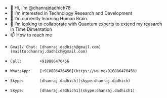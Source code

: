 - 👋 Hi, I’m @dhanrajdadhich78
- 👀 I’m interested in Technology Research and Development
- 🌱 I’m currently learning Human Brain
- 💞️ I’m looking to collaborate with Quantum experts to extend my reasarch in Time Dimentation
- 📫 How to reach me 
-     Gmail/ Chat: [dhanraj.dadhich@gmail.com](mailto:dhanraj.dadhich@gmail.com)
-     Call:        +918886476456
-     WhatsApp:    [+918886476456](https://wa.me/918886476456)
-     Skype:       [dhanraj.dadhich](skype:dhanraj.dadhich)
-     Skype:       [dhanraj.dadhich1](skype:dhanraj.dadhich1)

<!---
dhanrajdadhich78/dhanrajdadhich78 is a ✨ special ✨ repository because its `README.md` (this file) appears on your GitHub profile.
You can click the Preview link to take a look at your changes.
--->
